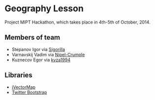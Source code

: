 Geography Lesson
==================

Project MIPT Hackathon, which takes place in 4th-5th of October, 2014.

Members of team
---------------

* Stepanov Igor via [Sigorilla][]
* Varnavskij Vadim via [Nipel-Crumple][]
* Kuznecov Egor via [kyza1994][]

Libraries
---------

* [jVectorMap][]
* [Twitter Bootstrap][bootstrap]

[sigorilla]: https://github.com/Sigorilla "Sigorilla"
[nipel-crumple]: https://github.com/Nipel-Crumple "Nipel-Crumple"
[kyza1994]: https://github.com/kyza1994 "kyza1994"
[jVectorMap]: http://jvectormap.com/ "jVectorMap"
[bootstrap]: http://getbootstrap.com/ "Bootstrap"
